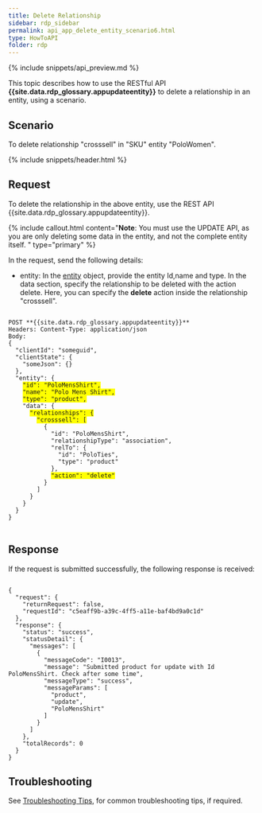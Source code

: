 ```yaml
---
title: Delete Relationship
sidebar: rdp_sidebar
permalink: api_app_delete_entity_scenario6.html
type: HowToAPI
folder: rdp
---
```


{% include snippets/api_preview.md %}

This topic describes how to use the RESTful API **{{site.data.rdp_glossary.appupdateentity}}** to delete a relationship in an entity, using a scenario. 

## Scenario

To delete relationship "crosssell" in "SKU" entity "PoloWomen".

{% include snippets/header.html %}

## Request

To delete the relationship in the above entity, use the REST API {{site.data.rdp_glossary.appupdateentity}}. 

{% include callout.html content="**Note**: You must use the UPDATE API, as you are only deleting some data in the entity, and not the complete entity itself.
" type="primary" %}

In the request, send the following details:

* entity: In the [entity](api_entity_object_structure.html) object, provide the entity Id,name and type. In the data section, specify the relationship to be deleted with the action delete. Here, you can specify the **delete** action inside the relationship "crosssell".

<pre>
<code>
POST **{{site.data.rdp_glossary.appupdateentity}}**
Headers: Content-Type: application/json
Body:
{
  "clientId": "someguid",
  "clientState": {
    "someJson": {}
  },
  "entity": {
    <span style="background-color: #FFFF00">"id": "PoloMensShirt",</span>
    <span style="background-color: #FFFF00">"name": "Polo Mens Shirt",</span>
    <span style="background-color: #FFFF00">"type": "product",</span>
    "data": {
      <span style="background-color: #FFFF00">"relationships": {</span>
        <span style="background-color: #FFFF00">"crosssell": [</span>
          {
            "id": "PoloMensShirt",
            "relationshipType": "association",
            "relTo": {
              "id": "PoloTies",
              "type": "product"
            },
            <span style="background-color: #FFFF00">"action": "delete"</span>
          }
        ]
      }
    }
  }
}
</code>
</pre> 

## Response

If the request is submitted successfully, the following response is received:

<pre><code>
{
  "request": {
    "returnRequest": false,
    "requestId": "c5eaff9b-a39c-4ff5-a11e-baf4bd9a0c1d"
  },
  "response": {
    "status": "success",
    "statusDetail": {
      "messages": [
        {
          "messageCode": "I0013",
          "message": "Submitted product for update with Id PoloMensShirt. Check after some time",
          "messageType": "success",
          "messageParams": [
            "product",
            "update",
            "PoloMensShirt"
          ]
        }
      ]
    },
    "totalRecords": 0
  }
}
</code></pre> 

## Troubleshooting

See [Troubleshooting Tips](api_troubleshooting_tips.html), for common troubleshooting tips, if required.